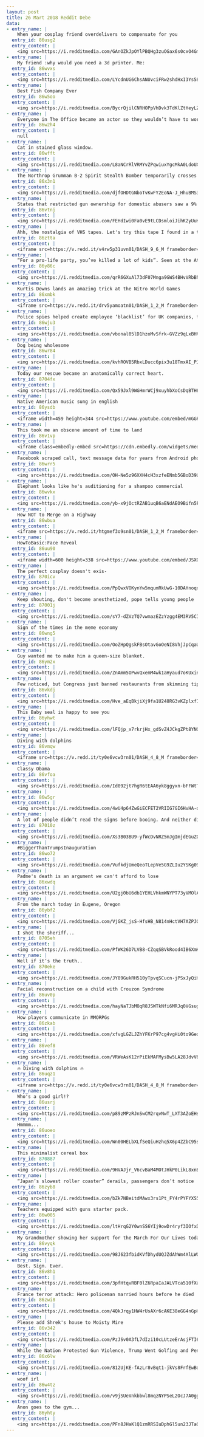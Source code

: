 ```yaml
---
layout: post
title: 26 Mart 2018 Reddit Debe
data:
- entry_name: |
    When your cosplay friend overdelivers to compensate for you
  entry_id: 86usg2
  entry_content: |
    <img src=https://i.redditmedia.com/GAnOZkJpOYlPBQHg3zuOGax6s0cxO4GmFqKZUBwnGFw.jpg?s=042d44f1c2a56038d2fae2ef2e52e186 frameborder=0>
- entry_name: |
    My friend :why would you need a 3d printer. Me:
  entry_id: 86wvxs
  entry_content: |
    <img src=https://i.redditmedia.com/LYcdnUG6ChsANUvciFRw2shdHxI3Ys58W5RCwQ95aSk.jpg?s=39e1d7a1d6c49ffa5bc65031fd0ed65b frameborder=0>
- entry_name: |
    Best Fish Company Ever
  entry_id: 86w5oo
  entry_content: |
    <img src=https://i.redditmedia.com/BycrQjilCNRHOPpVhDvk3TdKlZtHeyLZJgOGrG95wXA.jpg?s=9297c4759e77078dc34ed730d42db24b frameborder=0>
- entry_name: |
    Everyone in The Office became an actor so they wouldn’t have to work in an office for a living then they had to do office work over and over for 9 years.
  entry_id: 86w2h4
  entry_content: |
    null
- entry_name: |
    Cat in stained glass window.
  entry_id: 86wfft
  entry_content: |
    <img src=https://i.redditmedia.com/L8aNCrRlVRMYvZPqwiuxYgcMkA0LdoUXKpPWvUqztAM.jpg?s=fc90904114b5b7f6560b0155617b381c frameborder=0>
- entry_name: |
    The Northrop Grumman B-2 Spirit Stealth Bomber temporarily crosses paths with the moon during a rare appearance at the Melbourne Air and Space Show.
  entry_id: 86x3n1
  entry_content: |
    <img src=https://i.redditmedia.com/djfOHDtGNboTvKwFY2EoNA-J_HhuBMS3iqFgc2v-oO0.jpg?s=cc0222ecc5dc8173563b9b9916738757 frameborder=0>
- entry_name: |
    States that restricted gun ownership for domestic abusers saw a 9% reduction in intimate partner homicides. Extending this ban to include anyone convicted of a violent misdemeanor reduced it by 23%.
  entry_id: 86vtnj
  entry_content: |
    <img src=https://i.redditmedia.com/FEHdIwi0Fa0vE9tLCDsmloiJihK2yUuK6RKXjjBAzOE.jpg?s=0a8b1681acbeb099a89d28d172c2e4a4 frameborder=0>
- entry_name: |
    Ahh, the nostalgia of VHS tapes. Let's try this tape I found in a thrift shop....
  entry_id: 86ztta
  entry_content: |
    <iframe src=https://v.redd.it/v4rw5p31uvn01/DASH_9_6_M frameborder=0></iframe>
- entry_name: |
    “For a pro-life party, you’ve killed a lot of kids”. Seen at the Atlanta march.
  entry_id: 86y86c
  entry_content: |
    <img src=https://i.redditmedia.com/qrR6GXuAl73dF07Mnga9GWS4BHvVRbBhLTvAZXZwAQw.jpg?s=c9823bba305e36ae1892255c046d3a61 frameborder=0>
- entry_name: |
    Kurtis Downs lands an amazing trick at the Nitro World Games
  entry_id: 86xmbk
  entry_content: |
    <iframe src=https://v.redd.it/drv5yamoatn01/DASH_1_2_M frameborder=0></iframe>
- entry_name: |
    Police spies helped create employee ‘blacklist’ for UK companies, force admits. Workers who complained of safety violations were reported by police spies and prevented from getting another job in the construction industry, an investigation has uncovered.
  entry_id: 86wju3
  entry_content: |
    <img src=https://i.redditmedia.com/vbonal05lD1hzoMvSfrk-GVZz9qLxBHtG3OLf5cqnsI.jpg?s=535df38ade9e0d7930b1d17f844dc5e5 frameborder=0>
- entry_name: |
    Dog being wholesome
  entry_id: 86wr84
  entry_content: |
    <img src=https://i.redditmedia.com/kvhROVB5RbxLDucc6pix3u18TmxAI_PJ9VUeiugO1jQ.jpg?s=4370a92ada72f6929f54646a2841ea86 frameborder=0>
- entry_name: |
    Today our rescue became an anatomically correct heart.
  entry_id: 8704fx
  entry_content: |
    <img src=https://i.redditmedia.com/Qx59Jxl9WGHmrWCj9xuyhbXoCsDqBTH6Je8vyQqnZ4o.png?s=e641c36a6998341dd5ed107f94b95880 frameborder=0>
- entry_name: |
    Native American music sung in english
  entry_id: 86ysdb
  entry_content: |
    <iframe width=459 height=344 src=https://www.youtube.com/embed/mGGPsPfe0TU?feature=oembed&enablejsapi=1&enablejsapi=1&enablejsapi=1 frameborder=0 allow=autoplay; encrypted-media allowfullscreen></iframe>
- entry_name: |
    This took me an obscene amount of time to land
  entry_id: 86v1vp
  entry_content: |
    <iframe class=embedly-embed src=https://cdn.embedly.com/widgets/media.html?src=https%3A%2F%2Fgfycat.com%2Fifr%2FPeriodicCreepyBeardeddragon&url=https%3A%2F%2Fgfycat.com%2FPeriodicCreepyBeardeddragon&image=https%3A%2F%2Fthumbs.gfycat.com%2FPeriodicCreepyBeardeddragon-size_restricted.gif&key=2aa3c4d5f3de4f5b9120b660ad850dc9&type=text%2Fhtml&schema=gfycat width=600 height=750 scrolling=no frameborder=0 allowfullscreen></iframe>
- entry_name: |
    Facebook scraped call, text message data for years from Android phones.
  entry_id: 86wrr5
  entry_content: |
    <img src=https://i.redditmedia.com/OH-Ne5z96XXH4cH3xzfeENmb5GBoD39UQcLnxCEKxbE.jpg?s=d5af4961f2c82cfd354fded5809934e3 frameborder=0>
- entry_name: |
    Elephant looks like he's auditioning for a shampoo commercial
  entry_id: 86wvkx
  entry_content: |
    <img src=https://i.redditmedia.com/yb-x9jOctRZAB1uqB6aENdAEO9Bifn5Ffg9flwoPwFY.png?s=2568c3a5e5f635e16df1a31df118f420 frameborder=0>
- entry_name: |
    How NOT to Merge on a Highway
  entry_id: 86wbua
  entry_content: |
    <iframe src=https://v.redd.it/htgmef3o9sn01/DASH_1_2_M frameborder=0></iframe>
- entry_name: |
    HowToBasic:Face Reveal
  entry_id: 86uu90
  entry_content: |
    <iframe width=600 height=338 src=https://www.youtube.com/embed/JSXGagNzNLw?feature=oembed&enablejsapi=1&enablejsapi=1&enablejsapi=1 frameborder=0 allow=autoplay; encrypted-media allowfullscreen></iframe>
- entry_name: |
    The perfect cosplay doesn't exis-
  entry_id: 870icv
  entry_content: |
    <img src=https://i.redditmedia.com/PpQwxVOKynYw5mqumRkUwG-10DAHnoqxtHipMmJGWd0.png?s=b549709631a40ccf9cf3f42b2bd5daca frameborder=0>
- entry_name: |
    Keep shouting, don't become anesthetized, pope tells young people
  entry_id: 87001j
  entry_content: |
    <img src=https://i.redditmedia.com/sY7-dZVzTQ7vwmazEZzYzgg4EM3RV5CILa3gshgMB8U.jpg?s=95fa6647e7c6c088b05c643da56df430 frameborder=0>
- entry_name: |
    Sign of the times in the meme economy
  entry_id: 86wng5
  entry_content: |
    <img src=https://i.redditmedia.com/OoZHpQgskFBsOtavGoOeNI8VhjJpCqaUPvvvYX2rL-k.jpg?s=c8a20569982cf228d0590e215eaf9212 frameborder=0>
- entry_name: |
    Guy wanted me to make him a queen-size blanket.
  entry_id: 86ym2x
  entry_content: |
    <img src=https://i.redditmedia.com/ZnAmm5OPwvQxemM4wk1aHyaud7oKUxinkzlBUlNsF4M.png?s=a7caa0bcc13cc6e39f322634dba2ce0b frameborder=0>
- entry_name: |
    Few noticed, but Congress just banned restaurants from skimming tips
  entry_id: 86vkdj
  entry_content: |
    <img src=https://i.redditmedia.com/Hve_aEqBkjiXj9fa1U248RG3vKZplxf7nJegKRnm_Y0.jpg?s=f11cd427fc79fa780ecfff1d05c906b8 frameborder=0>
- entry_name: |
    This Baby seal is happy to see you
  entry_id: 86yhwt
  entry_content: |
    <img src=https://i.redditmedia.com/lFQjp_x7rkrjHx_gdSvZ4JCkgZPt8YNGbFCkU1_zNGU.png?s=aeab4b2fd3d176aa1c457717aaec7a4d frameborder=0>
- entry_name: |
    Diving with dolphins
  entry_id: 86vmqw
  entry_content: |
    <iframe src=https://v.redd.it/ty0e6vcw3rn01/DASH_4_8_M frameborder=0></iframe>
- entry_name: |
    Classy Obama
  entry_id: 86vfoa
  entry_content: |
    <img src=https://i.redditmedia.com/Id092jt7hgR6tEAA6yk8ggyxn-bFFWtTrbJnN5Z0lFA.jpg?s=a494ef8d250412a2f99e32fadadce07a frameborder=0>
- entry_name: |
  entry_id: 86w5gr
  entry_content: |
    <img src=https://i.redditmedia.com/4wU4p64ZwGiECFET2VRIIG7GI6HvHA-dMIEAJY66PrA.jpg?s=aff6163d6be99eb55d2063c91fdd289f frameborder=0>
- entry_name: |
    A lot of people didn’t read the signs before booing. And neither did security that let him stay there.
  entry_id: 87010z
  entry_content: |
    <img src=https://i.redditmedia.com/Xs3B03BU9-yfWcDvNRZ5mJgImjdEGuZ0vXfYdpM3QlU.jpg?s=9faebe9738df8e42c44368707ccc975a frameborder=0>
- entry_name: |
    #BiggerThanTrumpsInauguration
  entry_id: 86wo72
  entry_content: |
    <img src=https://i.redditmedia.com/VufkdjUmeQeoTLepVe5G9ZLIu2YSKg09Tf5cN4WB-44.jpg?s=07d7edcf672ceb02496bfc80e8f96660 frameborder=0>
- entry_name: |
    Padme's death is an argument we can't afford to lose
  entry_id: 86xwdq
  entry_content: |
    <img src=https://i.redditmedia.com/U2gj0bU6db1YEHLVhkmWNYPT73yVMOlAC4iPKylon88.jpg?s=0f5d9cb3c7c4c7a735bd8b21a9914b14 frameborder=0>
- entry_name: |
    From the march today in Eugene, Oregon
  entry_id: 86ybf2
  entry_content: |
    <img src=https://i.redditmedia.com/VjGKZ_jsS-HfsHB_N814nHctVH7AZPJQV0wVOT9xy_8.jpg?s=e755b5de8d911d0f9a03cb595d1b6198 frameborder=0>
- entry_name: |
    I shot the sheriff...
  entry_id: 8705eh
  entry_content: |
    <img src=https://i.redditmedia.com/PfWK26D7LVB8-CZqqSBVkRood4IB6XmK_m1OCVB1tSE.jpg?s=d1de0b75bda896fcb4d705b93ef91798 frameborder=0>
- entry_name: |
    Well if it’s the truth..
  entry_id: 870eke
  entry_content: |
    <img src=https://i.redditmedia.com/JY89GukRH510yTpvqSCucn-jPSxJyQiHQfGfS7AC700.jpg?s=fdfef1bac14811d520af5bee3d3e4b88 frameborder=0>
- entry_name: |
    Facial reconstruction on a child with Crouzon Syndrome
  entry_id: 86uv0p
  entry_content: |
    <img src=https://i.redditmedia.com/hayNaTJbMOqR8JSWTkNfi6MRJq0VGsugeg7r1SensjI.jpg?s=2456affb106ff842ec00eb55daa8c61a frameborder=0>
- entry_name: |
    How players communicate in MMORPGs
  entry_id: 86zkab
  entry_content: |
    <img src=https://i.redditmedia.com/xfvgLGZLJZhYFKrP97cg4vgHi0to9Geo8tPwNdDywdQ.jpg?s=4e8422b500dd8bf339ebc735670e868d frameborder=0>
- entry_name: |
  entry_id: 86vef8
  entry_content: |
    <img src=https://i.redditmedia.com/VRWeAsK12rPiEkMAFMysBw5LA28JdvV68rxFEysAfvY.jpg?s=328479be7edfb4c74e1b3dbe8ffe6614 frameborder=0>
- entry_name: |
    🔥 Diving with dolphins 🔥
  entry_id: 86uqz1
  entry_content: |
    <iframe src=https://v.redd.it/ty0e6vcw3rn01/DASH_4_8_M frameborder=0></iframe>
- entry_name: |
    Who's a good girl!?
  entry_id: 86usrj
  entry_content: |
    <img src=https://i.redditmedia.com/p89zMPzRJnSwCM2rqvNwT_LXT3AZoEHsUSAL6_nHXCc.gif?fm=jpg&s=aa683cc050e6b602d3d8bf541ea95a2a frameborder=0>
- entry_name: |
    Hmmmm...
  entry_id: 86uoeo
  entry_content: |
    <img src=https://i.redditmedia.com/Wn00HELbXLfSeQiuHzhq5X6p4ZZbC95sdmb1gDwFl6s.jpg?s=e992e01e8dcb38b4b9e6c76f8847ea0b frameborder=0>
- entry_name: |
    This minimalist cereal box
  entry_id: 870887
  entry_content: |
    <img src=https://i.redditmedia.com/9HVAJjr_V6cvBaM4MOtJHkP0LikL8xnBOtOO6lzE7Kc.jpg?s=f51c4b485b0b0da5f3f96d4b6db9b14c frameborder=0>
- entry_name: |
    “Japan’s slowest roller coaster” derails, passengers don’t notice
  entry_id: 86zyb8
  entry_content: |
    <img src=https://i.redditmedia.com/bZk7NBeitdMAwx3rs1Pt_FY4rPYFYXS5LZqwvOQpjhk.jpg?s=6a56d37735a9d789596814802c479d5e frameborder=0>
- entry_name: |
    Teachers equipped with guns starter pack.
  entry_id: 86w005
  entry_content: |
    <img src=https://i.redditmedia.com/ltHrqG2Y0wnSS6YIj9owDr4ryf3IOfxDnEZQXSqAR4Y.png?s=852ac70a46827cd759873a1775b72a21 frameborder=0>
- entry_name: |
    My Grandmother showing her support for the March For Our Lives today
  entry_id: 86vyqk
  entry_content: |
    <img src=https://i.redditmedia.com/98J623fbidKVfDhydUQJZdAhWm4XlLWQBbGSe7xzLVg.jpg?s=42f8f6ba6bc27a7fc257d762aa54ff64 frameborder=0>
- entry_name: |
    Best. Sign. Ever.
  entry_id: 86v8h1
  entry_content: |
    <img src=https://i.redditmedia.com/3pfHtqvRBF0lZ6RpaIaJALVTca510fXaVaob6H_uXzo.jpg?s=0863eb6caa8cfe1621eca2c43443f128 frameborder=0>
- entry_name: |
    France terror attack: Hero policeman married hours before he died
  entry_id: 86zwi8
  entry_content: |
    <img src=https://i.redditmedia.com/4QkJrqy1HW4rUsAXr6cAKE38eGG4nGpHBJz_P3ExCuQ.jpg?s=3dd392b98e38453fd7b774075b9adc6a frameborder=0>
- entry_name: |
    Please add Shrek's house to Moisty Mire
  entry_id: 86v342
  entry_content: |
    <img src=https://i.redditmedia.com/PzJSv0A3fL7dIzi10cLUtzeErAsjFTI6lnZ50tdxLMo.png?s=fa62f4600ba77337d08b636c9836fa1c frameborder=0>
- entry_name: |
    While the Nation Protested Gun Violence, Trump Went Golfing and Pence Tweeted About a Movie
  entry_id: 86x6lw
  entry_content: |
    <img src=https://i.redditmedia.com/812UjKE-fAzLr8vBqt1-jkVs8FrfEwBd3RoQl0CG8Rk.jpg?s=82ad4cac8cefe283949e65ec31abee91 frameborder=0>
- entry_name: |
    woof irl
  entry_id: 86w4tz
  entry_content: |
    <img src=https://i.redditmedia.com/v9jSUeVnkbbwl8mqzNYPSeL2OcJ7A0gg4hi5vie6O7A.jpg?s=24df5468837638a4b796921ff7d47653 frameborder=0>
- entry_name: |
    Anon goes to the gym...
  entry_id: 86yhty
  entry_content: |
    <img src=https://i.redditmedia.com/PFn8JHaKlQ1zmRRSIuDphGl5un23JTaGvaW01CUIGMU.png?s=d6855f23c9b03f52136c4e0379d4344b frameborder=0>
---
```

